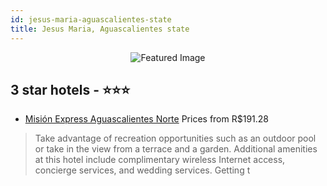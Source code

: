 ```yaml
---
id: jesus-maria-aguascalientes-state
title: Jesus Maria, Aguascalientes state
---
```


<center><img src="https://i.travelapi.com/hotels/1000000/980000/970700/970693/fc48997f_z.jpg" alt="Featured Image" /></center>


##  3 star hotels - ⭐️⭐️⭐️

-    [Misión Express Aguascalientes Norte](https://us.hurb.com/hotels/jesus-maria/mision-express-aguascalientes-norte-JNP-JP001789?cmp=18055) Prices from R$191.28
   > Take advantage of recreation opportunities such as an outdoor pool or take in the view from a terrace and a garden. Additional amenities at this hotel include complimentary wireless Internet access, concierge services, and wedding services. Getting t
